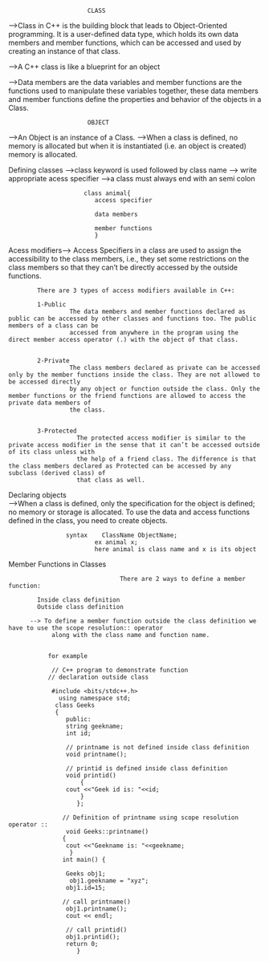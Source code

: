                           CLASS

-->Class in C++ is the building block that leads to Object-Oriented programming. It is a user-defined data type, which holds its own data members and member functions, 
    which can be accessed and used by creating an instance of that class.

-->A C++ class is like a blueprint for an object

-->Data members are the data variables and member functions are the functions used to manipulate these variables together, these data members and member functions 
   define the properties and behavior of the objects in a Class.

                          OBJECT

-->An Object is an instance of a Class.
-->When a class is defined, no memory is allocated but when it is instantiated (i.e. an object is created) memory is allocated.


 Defining classes 
                               -->class keyword is used followed by class name
                               --> write appropriate acess specifier 
                               -->a class must always end with an semi colon

                         class animal{
                            access specifier

                            data members

                            member functions
                            }

Acess modifiers--> 
                  Access Specifiers in a class are used to assign the accessibility to the class members, i.e., they set some restrictions on 
                 the class members so that they can’t be directly accessed by the outside functions.

                 
            There are 3 types of access modifiers available in C++: 

            1-Public
                     The data members and member functions declared as public can be accessed by other classes and functions too. The public members of a class can be 
                     accessed from anywhere in the program using the direct member access operator (.) with the object of that class. 


            2-Private
                     The class members declared as private can be accessed only by the member functions inside the class. They are not allowed to be accessed directly 
                     by any object or function outside the class. Only the member functions or the friend functions are allowed to access the private data members of 
                     the class. 

                     
            3-Protected
                       The protected access modifier is similar to the private access modifier in the sense that it can’t be accessed outside of its class unless with 
                       the help of a friend class. The difference is that the class members declared as Protected can be accessed by any subclass (derived class) of 
                       that class as well. 

Declaring objects    
                      -->When a class is defined, only the specification for the object is defined; no memory or storage is allocated. To use the data and access 
                         functions defined in the class, you need to create objects.


                    syntax    ClassName ObjectName;
                            ex animal x;
                            here animal is class name and x is its object

Member Functions in Classes
                                   
                                   There are 2 ways to define a member function:

            Inside class definition
            Outside class definition
	    
          --> To define a member function outside the class definition we have to use the scope resolution:: operator 
                along with the class name and function name. 


               for example

                // C++ program to demonstrate function 
               // declaration outside class 

                #include <bits/stdc++.h> 
                  using namespace std; 
                 class Geeks 
                 { 
                 	public: 
                	string geekname; 
                	int id; 
	
                 	// printname is not defined inside class definition 
                 	void printname(); 
	
                 	// printid is defined inside class definition 
                  	void printid() 
                    	{ 
               		cout <<"Geek id is: "<<id; 
                     	} 
                       }; 

                   // Definition of printname using scope resolution operator :: 
                    void Geeks::printname() 
                   { 
                   	cout <<"Geekname is: "<<geekname; 
                     } 
                   int main() { 
	
	                Geeks obj1; 
	                 obj1.geekname = "xyz"; 
                 	obj1.id=15; 
	
	               // call printname() 
                 	obj1.printname(); 
                 	cout << endl; 
	
                  	// call printid() 
                  	obj1.printid(); 
                  	return 0; 
                       } 

                                       
                    

                      

                     

                
